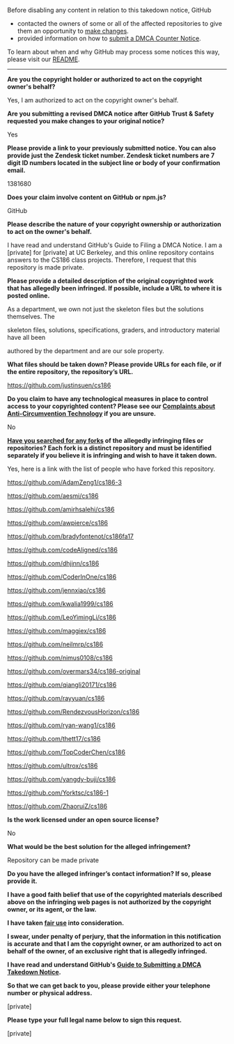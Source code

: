 Before disabling any content in relation to this takedown notice, GitHub
- contacted the owners of some or all of the affected repositories to give them an opportunity to [make changes](https://docs.github.com/en/github/site-policy/dmca-takedown-policy#a-how-does-this-actually-work).
- provided information on how to [submit a DMCA Counter Notice](https://docs.github.com/en/articles/guide-to-submitting-a-dmca-counter-notice).

To learn about when and why GitHub may process some notices this way, please visit our [README](https://github.com/github/dmca/blob/master/README.md#anatomy-of-a-takedown-notice).

---

**Are you the copyright holder or authorized to act on the copyright owner's behalf?**

Yes, I am authorized to act on the copyright owner's behalf.

**Are you submitting a revised DMCA notice after GitHub Trust & Safety requested you make changes to your original notice?**

Yes

**Please provide a link to your previously submitted notice. You can also provide just the Zendesk ticket number. Zendesk ticket numbers are 7 digit ID numbers located in the subject line or body of your confirmation email.**

1381680

**Does your claim involve content on GitHub or npm.js?**

GitHub

**Please describe the nature of your copyright ownership or authorization to act on the owner's behalf.**

I have read and understand GitHub's Guide to Filing a DMCA Notice. I am a [private] for [private] at UC Berkeley, and this online repository contains answers to the CS186 class projects. Therefore, I request that this repository is made private.

**Please provide a detailed description of the original copyrighted work that has allegedly been infringed. If possible, include a URL to where it is posted online.**

As a department, we own not just the skeleton files but the solutions themselves. The

skeleton files, solutions, specifications, graders, and introductory material have all been

authored by the department and are our sole property.

**What files should be taken down? Please provide URLs for each file, or if the entire repository, the repository’s URL.**

https://github.com/justinsuen/cs186

**Do you claim to have any technological measures in place to control access to your copyrighted content? Please see our <a href="https://docs.github.com/articles/guide-to-submitting-a-dmca-takedown-notice#complaints-about-anti-circumvention-technology">Complaints about Anti-Circumvention Technology</a> if you are unsure.**

No

**<a href="https://docs.github.com/articles/dmca-takedown-policy#b-what-about-forks-or-whats-a-fork">Have you searched for any forks</a> of the allegedly infringing files or repositories? Each fork is a distinct repository and must be identified separately if you believe it is infringing and wish to have it taken down.**

Yes, here is a link with the list of people who have forked this repository.

https://github.com/AdamZeng1/cs186-3

https://github.com/aesmi/cs186

https://github.com/amirhsalehi/cs186

https://github.com/awpierce/cs186

https://github.com/bradyfontenot/cs186fa17

https://github.com/codeAligned/cs186

https://github.com/dhjinn/cs186

https://github.com/CoderInOne/cs186

https://github.com/jennxiao/cs186

https://github.com/kwalia1999/cs186

https://github.com/LeoYimingLi/cs186

https://github.com/maggiex/cs186

https://github.com/neilmrp/cs186

https://github.com/nimus0108/cs186

https://github.com/overmars34/cs186-original

https://github.com/qiangli20171/cs186

https://github.com/rayyuan/cs186

https://github.com/RendezvousHorizon/cs186

https://github.com/ryan-wang1/cs186

https://github.com/thett17/cs186

https://github.com/TopCoderChen/cs186

https://github.com/ultrox/cs186

https://github.com/yangdy-buji/cs186

https://github.com/Yorktsc/cs186-1

https://github.com/ZhaoruiZ/cs186

**Is the work licensed under an open source license?**

No

**What would be the best solution for the alleged infringement?**

Repository can be made private

**Do you have the alleged infringer’s contact information? If so, please provide it.**

**I have a good faith belief that use of the copyrighted materials described above on the infringing web pages is not authorized by the copyright owner, or its agent, or the law.**

**I have taken <a href="https://www.lumendatabase.org/topics/22">fair use</a> into consideration.**

**I swear, under penalty of perjury, that the information in this notification is accurate and that I am the copyright owner, or am authorized to act on behalf of the owner, of an exclusive right that is allegedly infringed.**

**I have read and understand GitHub's <a href="https://docs.github.com/articles/guide-to-submitting-a-dmca-takedown-notice/">Guide to Submitting a DMCA Takedown Notice</a>.**

**So that we can get back to you, please provide either your telephone number or physical address.**

[private]

**Please type your full legal name below to sign this request.**

[private]
